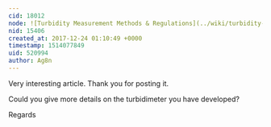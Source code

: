 ```yaml
---
cid: 18012
node: ![Turbidity Measurement Methods & Regulations](../wiki/turbidity-measurement-methods-regulations)
nid: 15406
created_at: 2017-12-24 01:10:49 +0000
timestamp: 1514077849
uid: 520994
author: Ag8n
---
```


Very interesting article.  Thank you for posting it.

Could you give more details on the turbidimeter you have developed?

Regards